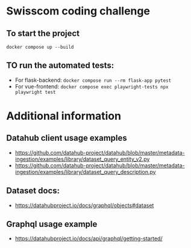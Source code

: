 # Swisscom coding challenge

## To start the project

`docker compose up --build`

## TO run the automated tests:

- For flask-backend:
  `docker compose run --rm flask-app pytest`
- For vue-frontend:
  `docker compose exec playwright-tests npx playwright test`

# Additional information

## Datahub client usage examples

- https://github.com/datahub-project/datahub/blob/master/metadata-ingestion/examples/library/dataset_query_entity_v2.py
- https://github.com/datahub-project/datahub/blob/master/metadata-ingestion/examples/library/dataset_query_description.py

## Dataset docs:

- https://datahubproject.io/docs/graphql/objects#dataset

## Graphql usage example

- https://datahubproject.io/docs/api/graphql/getting-started/
